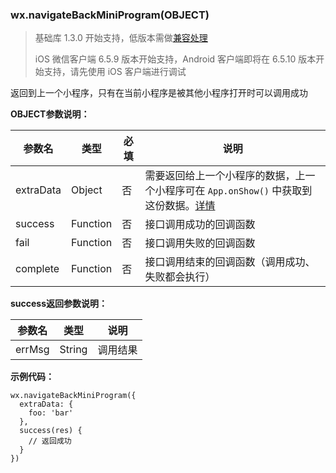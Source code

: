 <!-- https://developers.weixin.qq.com/miniprogram/dev/api/navigateBackMiniProgram.html -->

### wx.navigateBackMiniProgram(OBJECT)

> 基础库 1.3.0 开始支持，低版本需做[兼容处理](https://developers.weixin.qq.com/miniprogram/dev/framework/compatibility.html)
> 
> iOS 微信客户端 6.5.9 版本开始支持，Android 客户端即将在 6.5.10 版本开始支持，请先使用 iOS 客户端进行调试

返回到上一个小程序，只有在当前小程序是被其他小程序打开时可以调用成功

**OBJECT参数说明：**

  参数名      |  类型       |  必填 |  说明                                                                                                                                    
--------------|-------------|-------|------------------------------------------------------------------------------------------------------------------------------------------
  extraData   |  Object     |  否   |需要返回给上一个小程序的数据，上一个小程序可在 `App.onShow()` 中获取到这份数据。[详情](https://developers.weixin.qq.com/miniprogram/dev/framework/app-service/app.html)
  success     |  Function   |  否   |  接口调用成功的回调函数                                                                                                                  
  fail        |  Function   |  否   |  接口调用失败的回调函数                                                                                                                  
  complete    |  Function   |  否   |  接口调用结束的回调函数（调用成功、失败都会执行）                                                                                        

**success返回参数说明：**

  参数名   |  类型     |  说明   
-----------|-----------|---------
  errMsg   |  String   | 调用结果

**示例代码：**

    wx.navigateBackMiniProgram({
      extraData: {
        foo: 'bar'
      },
      success(res) {
        // 返回成功
      }
    })
